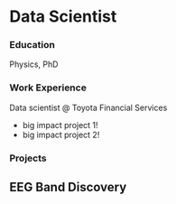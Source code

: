 # Data Scientist

### Education
Physics, PhD

### Work Experience
Data scientist @ Toyota Financial Services
- big impact project 1!
- big impact project 2!

### Projects
EEG Band Discovery
-
